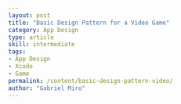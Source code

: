 ```yaml
---
layout: post
title: "Basic Design Pattern for a Video Game"
category: App Design
type: article
skill: intermediate
tags:
- App Design
- Xcode
- Game
permalink: /content/basic-design-pattern-video/
author: "Gabriel Miro"
---
```

